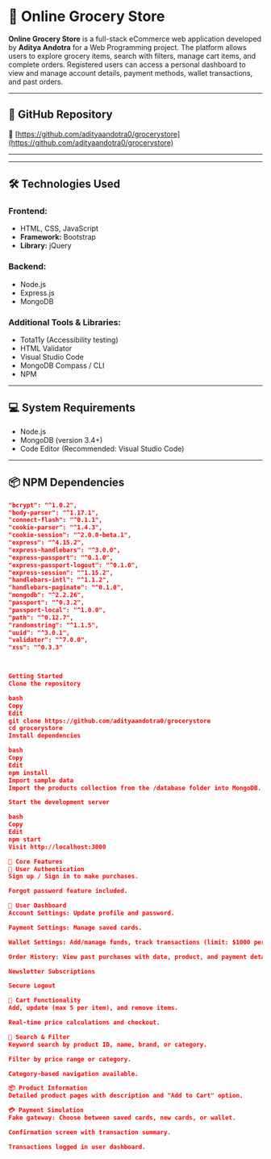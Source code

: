 # 🛒 Online Grocery Store

**Online Grocery Store** is a full-stack eCommerce web application developed by **Aditya Andotra** for a Web Programming project. The platform allows users to explore grocery items, search with filters, manage cart items, and complete orders. Registered users can access a personal dashboard to view and manage account details, payment methods, wallet transactions, and past orders.

---

## 📂 GitHub Repository

🔗 [https://github.com/adityaandotra0/grocerystore](https://github.com/adityaandotra0/grocerystore)

---


---

## 🛠 Technologies Used

### Frontend:
- HTML, CSS, JavaScript
- **Framework:** Bootstrap
- **Library:** jQuery

### Backend:
- Node.js
- Express.js
- MongoDB

### Additional Tools & Libraries:
- Tota11y (Accessibility testing)
- HTML Validator
- Visual Studio Code
- MongoDB Compass / CLI
- NPM

---

## 💻 System Requirements

- Node.js
- MongoDB (version 3.4+)
- Code Editor (Recommended: Visual Studio Code)

---

## 📦 NPM Dependencies

```json
"bcrypt": "^1.0.2",
"body-parser": "^1.17.1",
"connect-flash": "^0.1.1",
"cookie-parser": "^1.4.3",
"cookie-session": "^2.0.0-beta.1",
"express": "^4.15.2",
"express-handlebars": "^3.0.0",
"express-passport": "^0.1.0",
"express-passport-logout": "^0.1.0",
"express-session": "^1.15.2",
"handlebars-intl": "^1.1.2",
"handlebars-paginate": "^0.1.0",
"mongodb": "^2.2.26",
"passport": "^0.3.2",
"passport-local": "^1.0.0",
"path": "^0.12.7",
"randomstring": "^1.1.5",
"uuid": "^3.0.1",
"validator": "^7.0.0",
"xss": "^0.3.3"



Getting Started
Clone the repository

bash
Copy
Edit
git clone https://github.com/adityaandotra0/grocerystore
cd grocerystore
Install dependencies

bash
Copy
Edit
npm install
Import sample data
Import the products collection from the /database folder into MongoDB. Other collections (e.g., users, orders) are created at runtime.

Start the development server

bash
Copy
Edit
npm start
Visit http://localhost:3000

🔑 Core Features
👥 User Authentication
Sign up / Sign in to make purchases.

Forgot password feature included.

🧾 User Dashboard
Account Settings: Update profile and password.

Payment Settings: Manage saved cards.

Wallet Settings: Add/manage funds, track transactions (limit: $1000 per transaction, $10,000 total).

Order History: View past purchases with date, product, and payment details.

Newsletter Subscriptions

Secure Logout

🛒 Cart Functionality
Add, update (max 5 per item), and remove items.

Real-time price calculations and checkout.

🔎 Search & Filter
Keyword search by product ID, name, brand, or category.

Filter by price range or category.

Category-based navigation available.

📦 Product Information
Detailed product pages with description and "Add to Cart" option.

💳 Payment Simulation
Fake gateway: Choose between saved cards, new cards, or wallet.

Confirmation screen with transaction summary.

Transactions logged in user dashboard.
